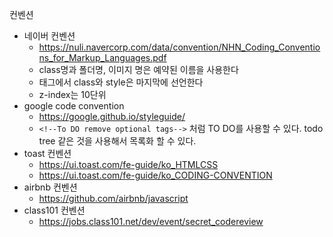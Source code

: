 컨벤션
 - 네이버 컨벤션
    - https://nuli.navercorp.com/data/convention/NHN_Coding_Conventions_for_Markup_Languages.pdf
    - class명과 폴더명, 이미지 명은 예약된 이름을 사용한다
    - 태그에서 class와 style은 마지막에 선언한다
    - z-index는 10단위
 - google code convention
    - https://google.github.io/styleguide/
    - ``<!--To DO remove optional tags-->`` 처럼 TO DO를 사용할 수 있다. todo tree 같은 것을 사용해서 목록화 할 수 있다.
 - toast 컨벤션
    - https://ui.toast.com/fe-guide/ko_HTMLCSS
    - https://ui.toast.com/fe-guide/ko_CODING-CONVENTION
 - airbnb 컨벤션
    - https://github.com/airbnb/javascript
 - class101 컨벤션
    - https://jobs.class101.net/dev/event/secret_codereview
